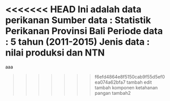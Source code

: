 <<<<<<< HEAD
Ini adalah data perikanan 
Sumber data : Statistik Perikanan Provinsi Bali
Periode data : 5 tahun (2011-2015)
Jenis data : nilai produksi dan NTN
=======
aaa
>>>>>>> f6efd4864e8f5150cab9f55d5ef0ea074a62bfa7
tambah
edit
tambah komponen ketahanan pangan
tambah2
